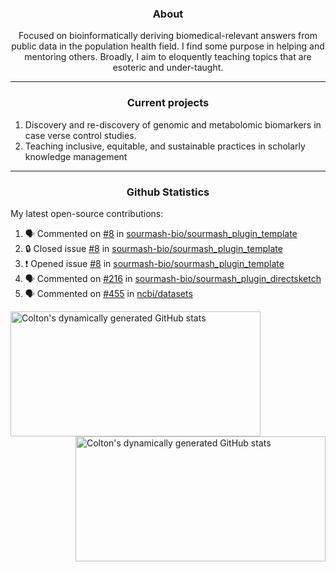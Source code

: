 <!--
Inspiration derived from:
1. https://zzetao.github.io/awesome-github-profile/
2. https://github.com/spcanelon
3. https://github.com/tallguyjenks

Tools used:
1. https://github.com/anuraghazra/github-readme-stats
2. https://github.com/jamesgeorge007/github-activity-readme
3. https://github.com/topics/profile-readme
-->

<h3 align="center">About</h3>

<p align="center">
Focused on bioinformatically deriving biomedical-relevant answers from public data in the population health field. 
I find some purpose in helping and mentoring others. Broadly, I aim to eloquently teaching topics that are esoteric and under-taught.
</p>

---

<h3 align="center">Current projects</h3>

1. Discovery and re-discovery of genomic and metabolomic biomarkers in case verse control studies.
2. Teaching inclusive, equitable, and sustainable practices in scholarly knowledge management

---

<h3 align="center">Github Statistics</h3>

My latest open-source contributions:

<!--START_SECTION:activity-->
1. 🗣 Commented on [#8](https://github.com/sourmash-bio/sourmash_plugin_template/issues/8#issuecomment-2767199283) in [sourmash-bio/sourmash_plugin_template](https://github.com/sourmash-bio/sourmash_plugin_template)
2. 🔒 Closed issue [#8](https://github.com/sourmash-bio/sourmash_plugin_template/issues/8) in [sourmash-bio/sourmash_plugin_template](https://github.com/sourmash-bio/sourmash_plugin_template)
3. ❗ Opened issue [#8](https://github.com/sourmash-bio/sourmash_plugin_template/issues/8) in [sourmash-bio/sourmash_plugin_template](https://github.com/sourmash-bio/sourmash_plugin_template)
4. 🗣 Commented on [#216](https://github.com/sourmash-bio/sourmash_plugin_directsketch/issues/216#issuecomment-2711537770) in [sourmash-bio/sourmash_plugin_directsketch](https://github.com/sourmash-bio/sourmash_plugin_directsketch)
5. 🗣 Commented on [#455](https://github.com/ncbi/datasets/issues/455#issuecomment-2705466897) in [ncbi/datasets](https://github.com/ncbi/datasets)
<!--END_SECTION:activity-->

<a href="https://github.com/ccbaumler">
  <img height="200" width=400 align="left" alt="Colton's dynamically generated GitHub stats" src="https://github-readme-stats.vercel.app/api?username=ccbaumler&show_icons=true&title_color=434d58&icon_color=fa8072&ring_color=ba55d3"/>
</a>
<a href="https://github.com/ccbaumler">
  <img height="200" width=400 align="right" alt="Colton's dynamically generated GitHub stats" src="https://github-readme-stats.vercel.app/api/top-langs/?username=ccbaumler&layout=compact&langs_count=6&card_width=320&title_color=434d58&hide=Standard%20ML,%20TeX,%20Jupyter%20Notebook" />
</a>
